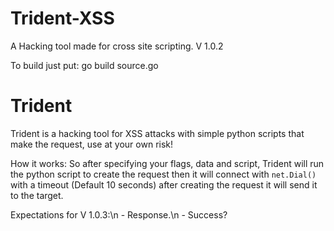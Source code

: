 # Trident-XSS
A Hacking tool made for cross site scripting. V 1.0.2

To build just put: go build source.go

# Trident
Trident is a hacking tool for XSS attacks with simple python scripts that make the request, use at your own risk!

How it works:
So after specifying your flags, data and script, Trident will run the python script to create the request then it will connect with `net.Dial()` with a timeout (Default 10 seconds) after creating the request it will send it to the target.

Expectations for V 1.0.3:\n
    - Response.\n
    - Success?
